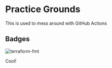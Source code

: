 # Practice Grounds
This is used to mess around with GitHub Actions

## Badges
![terraform-fmt](https://github.com/maishiroma/GitGoodActons/workflows/terraform-fmt/badge.svg?branch=master&event=push)

Cool!